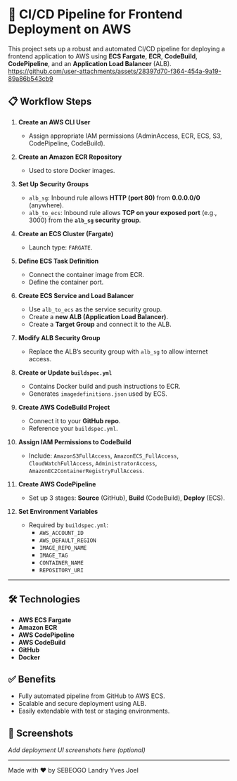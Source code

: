 # 🚀 CI/CD Pipeline for Frontend Deployment on AWS

This project sets up a robust and automated CI/CD pipeline for deploying a frontend application to AWS using **ECS Fargate**, **ECR**, **CodeBuild**, **CodePipeline**, and an **Application Load Balancer** (ALB).
https://github.com/user-attachments/assets/28397d70-f364-454a-9a19-89a86b543cb9


## 📋 Workflow Steps

1. **Create an AWS CLI User**
   - Assign appropriate IAM permissions (AdminAccess, ECR, ECS, S3, CodePipeline, CodeBuild).
2. **Create an Amazon ECR Repository**
   - Used to store Docker images.

3. **Set Up Security Groups**
   - `alb_sg`: Inbound rule allows **HTTP (port 80)** from **0.0.0.0/0** (anywhere).
   - `alb_to_ecs`: Inbound rule allows **TCP on your exposed port** (e.g., 3000) from the **`alb_sg` security group**.

4. **Create an ECS Cluster (Fargate)**
   - Launch type: `FARGATE`.

5. **Define ECS Task Definition**
   - Connect the container image from ECR.
   - Define the container port.

6. **Create ECS Service and Load Balancer**
   - Use `alb_to_ecs` as the service security group.
   - Create a **new ALB (Application Load Balancer)**.
   - Create a **Target Group** and connect it to the ALB.

7. **Modify ALB Security Group**
   - Replace the ALB’s security group with `alb_sg` to allow internet access.

8. **Create or Update `buildspec.yml`**
   - Contains Docker build and push instructions to ECR.
   - Generates `imagedefinitions.json` used by ECS.

9. **Create AWS CodeBuild Project**
   - Connect it to your **GitHub repo**.
   - Reference your `buildspec.yml`.

10. **Assign IAM Permissions to CodeBuild**
    - Include: `AmazonS3FullAccess`, `AmazonECS_FullAccess`, `CloudWatchFullAccess`, `AdministratorAccess`, `AmazonEC2ContainerRegistryFullAccess`.

11. **Create AWS CodePipeline**
    - Set up 3 stages: **Source** (GitHub), **Build** (CodeBuild), **Deploy** (ECS).

12. **Set Environment Variables**
    - Required by `buildspec.yml`:  
      - `AWS_ACCOUNT_ID`
      - `AWS_DEFAULT_REGION`
      - `IMAGE_REPO_NAME`
      - `IMAGE_TAG`
      - `CONTAINER_NAME`
      - `REPOSITORY_URI`

---

## 🛠 Technologies

- **AWS ECS Fargate**
- **Amazon ECR**
- **AWS CodePipeline**
- **AWS CodeBuild**
- **GitHub**
- **Docker**

## ✅ Benefits

- Fully automated pipeline from GitHub to AWS ECS.
- Scalable and secure deployment using ALB.
- Easily extendable with test or staging environments.


## 📸 Screenshots

_Add deployment UI screenshots here (optional)_

---

Made with ❤️ by SEBEOGO Landry Yves Joel
